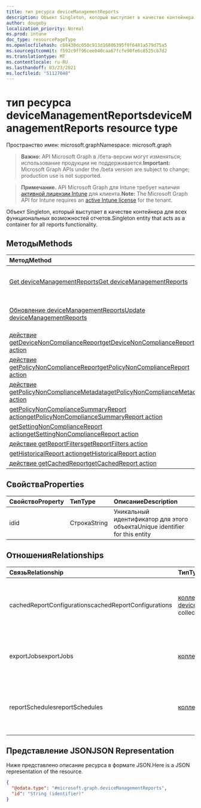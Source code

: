 ```yaml
---
title: тип ресурса deviceManagementReports
description: Объект Singleton, который выступает в качестве контейнера для всех функциональных возможностей отчетов.
author: dougeby
localization_priority: Normal
ms.prod: intune
doc_type: resourcePageType
ms.openlocfilehash: c88430dc050c913d16886395f0f6481a579d75a5
ms.sourcegitcommit: f592c9ff96ceeb40caa67fcfe90fe6c8525cb7d2
ms.translationtype: MT
ms.contentlocale: ru-RU
ms.lasthandoff: 03/23/2021
ms.locfileid: "51127048"
---
```

# <a name="devicemanagementreports-resource-type"></a><span data-ttu-id="55d3e-103">тип ресурса deviceManagementReports</span><span class="sxs-lookup"><span data-stu-id="55d3e-103">deviceManagementReports resource type</span></span>

<span data-ttu-id="55d3e-104">Пространство имен: microsoft.graph</span><span class="sxs-lookup"><span data-stu-id="55d3e-104">Namespace: microsoft.graph</span></span>

> <span data-ttu-id="55d3e-105">**Важно:** API Microsoft Graph в /бета-версии могут изменяться; использование продукции не поддерживается.</span><span class="sxs-lookup"><span data-stu-id="55d3e-105">**Important:** Microsoft Graph APIs under the /beta version are subject to change; production use is not supported.</span></span>

> <span data-ttu-id="55d3e-106">**Примечание.** API Microsoft Graph для Intune требует наличия [активной лицензии Intune](https://go.microsoft.com/fwlink/?linkid=839381) для клиента.</span><span class="sxs-lookup"><span data-stu-id="55d3e-106">**Note:** The Microsoft Graph API for Intune requires an [active Intune license](https://go.microsoft.com/fwlink/?linkid=839381) for the tenant.</span></span>

<span data-ttu-id="55d3e-107">Объект Singleton, который выступает в качестве контейнера для всех функциональных возможностей отчетов.</span><span class="sxs-lookup"><span data-stu-id="55d3e-107">Singleton entity that acts as a container for all reports functionality.</span></span>

## <a name="methods"></a><span data-ttu-id="55d3e-108">Методы</span><span class="sxs-lookup"><span data-stu-id="55d3e-108">Methods</span></span>
|<span data-ttu-id="55d3e-109">Метод</span><span class="sxs-lookup"><span data-stu-id="55d3e-109">Method</span></span>|<span data-ttu-id="55d3e-110">Возвращаемый тип</span><span class="sxs-lookup"><span data-stu-id="55d3e-110">Return Type</span></span>|<span data-ttu-id="55d3e-111">Описание</span><span class="sxs-lookup"><span data-stu-id="55d3e-111">Description</span></span>|
|:---|:---|:---|
|[<span data-ttu-id="55d3e-112">Get deviceManagementReports</span><span class="sxs-lookup"><span data-stu-id="55d3e-112">Get deviceManagementReports</span></span>](../api/intune-reporting-devicemanagementreports-get.md)|[<span data-ttu-id="55d3e-113">deviceManagementReports</span><span class="sxs-lookup"><span data-stu-id="55d3e-113">deviceManagementReports</span></span>](../resources/intune-shared-devicemanagementreports.md)|<span data-ttu-id="55d3e-114">Чтение свойств и связей [объекта deviceManagementReports.](../resources/intune-shared-devicemanagementreports.md)</span><span class="sxs-lookup"><span data-stu-id="55d3e-114">Read properties and relationships of the [deviceManagementReports](../resources/intune-shared-devicemanagementreports.md) object.</span></span>|
|[<span data-ttu-id="55d3e-115">Обновление deviceManagementReports</span><span class="sxs-lookup"><span data-stu-id="55d3e-115">Update deviceManagementReports</span></span>](../api/intune-reporting-devicemanagementreports-update.md)|[<span data-ttu-id="55d3e-116">deviceManagementReports</span><span class="sxs-lookup"><span data-stu-id="55d3e-116">deviceManagementReports</span></span>](../resources/intune-shared-devicemanagementreports.md)|<span data-ttu-id="55d3e-117">Обновление свойств объекта [deviceManagementReports.](../resources/intune-shared-devicemanagementreports.md)</span><span class="sxs-lookup"><span data-stu-id="55d3e-117">Update the properties of a [deviceManagementReports](../resources/intune-shared-devicemanagementreports.md) object.</span></span>|
|[<span data-ttu-id="55d3e-118">действие getDeviceNonComplianceReport</span><span class="sxs-lookup"><span data-stu-id="55d3e-118">getDeviceNonComplianceReport action</span></span>](../api/intune-reporting-devicemanagementreports-getdevicenoncompliancereport.md)|<span data-ttu-id="55d3e-119">Stream</span><span class="sxs-lookup"><span data-stu-id="55d3e-119">Stream</span></span>|<span data-ttu-id="55d3e-120">Н/Д</span><span class="sxs-lookup"><span data-stu-id="55d3e-120">Not yet documented</span></span>|
|[<span data-ttu-id="55d3e-121">действие getPolicyNonComplianceReport</span><span class="sxs-lookup"><span data-stu-id="55d3e-121">getPolicyNonComplianceReport action</span></span>](../api/intune-reporting-devicemanagementreports-getpolicynoncompliancereport.md)|<span data-ttu-id="55d3e-122">Stream</span><span class="sxs-lookup"><span data-stu-id="55d3e-122">Stream</span></span>|<span data-ttu-id="55d3e-123">Н/Д</span><span class="sxs-lookup"><span data-stu-id="55d3e-123">Not yet documented</span></span>|
|[<span data-ttu-id="55d3e-124">действие getPolicyNonComplianceMetadata</span><span class="sxs-lookup"><span data-stu-id="55d3e-124">getPolicyNonComplianceMetadata action</span></span>](../api/intune-reporting-devicemanagementreports-getpolicynoncompliancemetadata.md)|<span data-ttu-id="55d3e-125">Stream</span><span class="sxs-lookup"><span data-stu-id="55d3e-125">Stream</span></span>|<span data-ttu-id="55d3e-126">Н/Д</span><span class="sxs-lookup"><span data-stu-id="55d3e-126">Not yet documented</span></span>|
|[<span data-ttu-id="55d3e-127">getPolicyNonComplianceSummaryReport action</span><span class="sxs-lookup"><span data-stu-id="55d3e-127">getPolicyNonComplianceSummaryReport action</span></span>](../api/intune-reporting-devicemanagementreports-getpolicynoncompliancesummaryreport.md)|<span data-ttu-id="55d3e-128">Stream</span><span class="sxs-lookup"><span data-stu-id="55d3e-128">Stream</span></span>|<span data-ttu-id="55d3e-129">Н/Д</span><span class="sxs-lookup"><span data-stu-id="55d3e-129">Not yet documented</span></span>|
|[<span data-ttu-id="55d3e-130">getSettingNonComplianceReport action</span><span class="sxs-lookup"><span data-stu-id="55d3e-130">getSettingNonComplianceReport action</span></span>](../api/intune-reporting-devicemanagementreports-getsettingnoncompliancereport.md)|<span data-ttu-id="55d3e-131">Stream</span><span class="sxs-lookup"><span data-stu-id="55d3e-131">Stream</span></span>|<span data-ttu-id="55d3e-132">Н/Д</span><span class="sxs-lookup"><span data-stu-id="55d3e-132">Not yet documented</span></span>|
|[<span data-ttu-id="55d3e-133">действие getReportFilters</span><span class="sxs-lookup"><span data-stu-id="55d3e-133">getReportFilters action</span></span>](../api/intune-reporting-devicemanagementreports-getreportfilters.md)|<span data-ttu-id="55d3e-134">Stream</span><span class="sxs-lookup"><span data-stu-id="55d3e-134">Stream</span></span>|<span data-ttu-id="55d3e-135">Н/Д</span><span class="sxs-lookup"><span data-stu-id="55d3e-135">Not yet documented</span></span>|
|[<span data-ttu-id="55d3e-136">getHistoricalReport action</span><span class="sxs-lookup"><span data-stu-id="55d3e-136">getHistoricalReport action</span></span>](../api/intune-reporting-devicemanagementreports-gethistoricalreport.md)|<span data-ttu-id="55d3e-137">Stream</span><span class="sxs-lookup"><span data-stu-id="55d3e-137">Stream</span></span>|<span data-ttu-id="55d3e-138">Н/Д</span><span class="sxs-lookup"><span data-stu-id="55d3e-138">Not yet documented</span></span>|
|[<span data-ttu-id="55d3e-139">действие getCachedReport</span><span class="sxs-lookup"><span data-stu-id="55d3e-139">getCachedReport action</span></span>](../api/intune-reporting-devicemanagementreports-getcachedreport.md)|<span data-ttu-id="55d3e-140">Stream</span><span class="sxs-lookup"><span data-stu-id="55d3e-140">Stream</span></span>|<span data-ttu-id="55d3e-141">Н/Д</span><span class="sxs-lookup"><span data-stu-id="55d3e-141">Not yet documented</span></span>|

## <a name="properties"></a><span data-ttu-id="55d3e-142">Свойства</span><span class="sxs-lookup"><span data-stu-id="55d3e-142">Properties</span></span>
|<span data-ttu-id="55d3e-143">Свойство</span><span class="sxs-lookup"><span data-stu-id="55d3e-143">Property</span></span>|<span data-ttu-id="55d3e-144">Тип</span><span class="sxs-lookup"><span data-stu-id="55d3e-144">Type</span></span>|<span data-ttu-id="55d3e-145">Описание</span><span class="sxs-lookup"><span data-stu-id="55d3e-145">Description</span></span>|
|:---|:---|:---|
|<span data-ttu-id="55d3e-146">id</span><span class="sxs-lookup"><span data-stu-id="55d3e-146">id</span></span>|<span data-ttu-id="55d3e-147">Строка</span><span class="sxs-lookup"><span data-stu-id="55d3e-147">String</span></span>|<span data-ttu-id="55d3e-148">Уникальный идентификатор для этого объекта</span><span class="sxs-lookup"><span data-stu-id="55d3e-148">Unique identifier for this entity</span></span>|

## <a name="relationships"></a><span data-ttu-id="55d3e-149">Отношения</span><span class="sxs-lookup"><span data-stu-id="55d3e-149">Relationships</span></span>
|<span data-ttu-id="55d3e-150">Связь</span><span class="sxs-lookup"><span data-stu-id="55d3e-150">Relationship</span></span>|<span data-ttu-id="55d3e-151">Тип</span><span class="sxs-lookup"><span data-stu-id="55d3e-151">Type</span></span>|<span data-ttu-id="55d3e-152">Описание</span><span class="sxs-lookup"><span data-stu-id="55d3e-152">Description</span></span>|
|:---|:---|:---|
|<span data-ttu-id="55d3e-153">cachedReportConfigurations</span><span class="sxs-lookup"><span data-stu-id="55d3e-153">cachedReportConfigurations</span></span>|<span data-ttu-id="55d3e-154">[коллекция deviceManagementCachedReportConfiguration](../resources/intune-reporting-devicemanagementcachedreportconfiguration.md)</span><span class="sxs-lookup"><span data-stu-id="55d3e-154">[deviceManagementCachedReportConfiguration](../resources/intune-reporting-devicemanagementcachedreportconfiguration.md) collection</span></span>|<span data-ttu-id="55d3e-155">Объект, представляющий конфигурацию кэшного отчета</span><span class="sxs-lookup"><span data-stu-id="55d3e-155">Entity representing the configuration of a cached report</span></span>|
|<span data-ttu-id="55d3e-156">exportJobs</span><span class="sxs-lookup"><span data-stu-id="55d3e-156">exportJobs</span></span>|<span data-ttu-id="55d3e-157">[коллекция deviceManagementExportJob](../resources/intune-reporting-devicemanagementexportjob.md)</span><span class="sxs-lookup"><span data-stu-id="55d3e-157">[deviceManagementExportJob](../resources/intune-reporting-devicemanagementexportjob.md) collection</span></span>|<span data-ttu-id="55d3e-158">Объект, представляющий задание по экспорту отчета</span><span class="sxs-lookup"><span data-stu-id="55d3e-158">Entity representing a job to export a report</span></span>|
|<span data-ttu-id="55d3e-159">reportSchedules</span><span class="sxs-lookup"><span data-stu-id="55d3e-159">reportSchedules</span></span>|<span data-ttu-id="55d3e-160">[коллекция deviceManagementReportSchedule](../resources/intune-reporting-devicemanagementreportschedule.md)</span><span class="sxs-lookup"><span data-stu-id="55d3e-160">[deviceManagementReportSchedule](../resources/intune-reporting-devicemanagementreportschedule.md) collection</span></span>|<span data-ttu-id="55d3e-161">Объект, представляющий расписание доставки отчетов</span><span class="sxs-lookup"><span data-stu-id="55d3e-161">Entity representing a schedule for which reports are delivered</span></span>|

## <a name="json-representation"></a><span data-ttu-id="55d3e-162">Представление JSON</span><span class="sxs-lookup"><span data-stu-id="55d3e-162">JSON Representation</span></span>
<span data-ttu-id="55d3e-163">Ниже представлено описание ресурса в формате JSON.</span><span class="sxs-lookup"><span data-stu-id="55d3e-163">Here is a JSON representation of the resource.</span></span>
<!-- {
  "blockType": "resource",
  "keyProperty": "id",
  "@odata.type": "microsoft.graph.deviceManagementReports"
}
-->
``` json
{
  "@odata.type": "#microsoft.graph.deviceManagementReports",
  "id": "String (identifier)"
}
```





